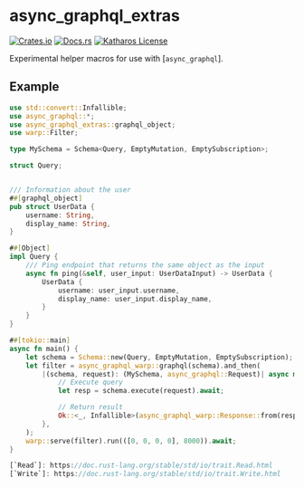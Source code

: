 # async_graphql_extras

[![Crates.io](https://img.shields.io/crates/v/async_graphql_extras.svg)](https://crates.io/crates/async_graphql_extras)
[![Docs.rs](https://docs.rs/async_graphql_extras/badge.svg)](https://docs.rs/async_graphql_extras)
[![Katharos License](https://img.shields.io/badge/License-Katharos-blue)](https://github.com/katharostech/katharos-license)

Experimental helper macros for use with [`async_graphql`].

## Example
```rust no_run
use std::convert::Infallible;
use async_graphql::*;
use async_graphql_extras::graphql_object;
use warp::Filter;

type MySchema = Schema<Query, EmptyMutation, EmptySubscription>;

struct Query;


/// Information about the user
##[graphql_object]
pub struct UserData {
    username: String,
    display_name: String,
}

##[Object]
impl Query {
    /// Ping endpoint that returns the same object as the input
    async fn ping(&self, user_input: UserDataInput) -> UserData {
        UserData {
            username: user_input.username,
            display_name: user_input.display_name,
        }
    }
}

##[tokio::main]
async fn main() {
    let schema = Schema::new(Query, EmptyMutation, EmptySubscription);
    let filter = async_graphql_warp::graphql(schema).and_then(
        |(schema, request): (MySchema, async_graphql::Request)| async move {
            // Execute query
            let resp = schema.execute(request).await;

            // Return result
            Ok::<_, Infallible>(async_graphql_warp::Response::from(resp))
        },
    );
    warp::serve(filter).run(([0, 0, 0, 0], 8000)).await;
}

[`Read`]: https://doc.rust-lang.org/stable/std/io/trait.Read.html
[`Write`]: https://doc.rust-lang.org/stable/std/io/trait.Write.html
